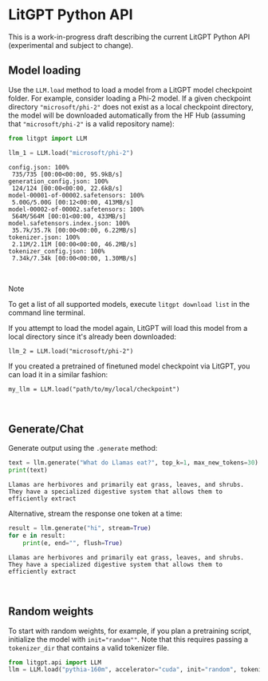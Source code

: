 # LitGPT Python API

This is a work-in-progress draft describing the current LitGPT Python API (experimental and subject to change).


## Model loading

Use the `LLM.load` method to load a model from a LitGPT model checkpoint folder. For example, consider loading a Phi-2 model. If a given checkpoint directory `"microsoft/phi-2"` does not exist as a local checkpoint directory, the model will be downloaded automatically from the HF Hub (assuming that `"microsoft/phi-2"` is a valid repository name):

```python
from litgpt import LLM

llm_1 = LLM.load("microsoft/phi-2")
```

```
config.json: 100%
 735/735 [00:00<00:00, 95.9kB/s]
generation_config.json: 100%
 124/124 [00:00<00:00, 22.6kB/s]
model-00001-of-00002.safetensors: 100%
 5.00G/5.00G [00:12<00:00, 413MB/s]
model-00002-of-00002.safetensors: 100%
 564M/564M [00:01<00:00, 433MB/s]
model.safetensors.index.json: 100%
 35.7k/35.7k [00:00<00:00, 6.22MB/s]
tokenizer.json: 100%
 2.11M/2.11M [00:00<00:00, 46.2MB/s]
tokenizer_config.json: 100%
 7.34k/7.34k [00:00<00:00, 1.30MB/s]
```

&nbsp;
> [!NOTE]
> To get a list of all supported models, execute `litgpt download list` in the command line terminal.
&nbsp;


If you attempt to load the model again, LitGPT will load this model from a local directory since it's already been downloaded:

```
llm_2 = LLM.load("microsoft/phi-2")
```


If you created a pretrained of finetuned model checkpoint via LitGPT, you can load it in a similar fashion:

```
my_llm = LLM.load("path/to/my/local/checkpoint")
```




&nbsp;
## Generate/Chat

Generate output using the `.generate` method:

```python
text = llm.generate("What do Llamas eat?", top_k=1, max_new_tokens=30)
print(text)
```

```
Llamas are herbivores and primarily eat grass, leaves, and shrubs. They have a specialized digestive system that allows them to efficiently extract
```

Alternative, stream the response one token at a time:

```python
result = llm.generate("hi", stream=True)
for e in result:
    print(e, end="", flush=True)
```

```
Llamas are herbivores and primarily eat grass, leaves, and shrubs. They have a specialized digestive system that allows them to efficiently extract
```


&nbsp;
## Random weights

To start with random weights, for example, if you plan a pretraining script, initialize the model with `init="random""`. Note that this requires passing a `tokenizer_dir` that contains a valid tokenizer file. 

```python
from litgpt.api import LLM
llm = LLM.load("pythia-160m", accelerator="cuda", init="random", tokenizer_dir="EleutherAI/pythia-160m")
```
